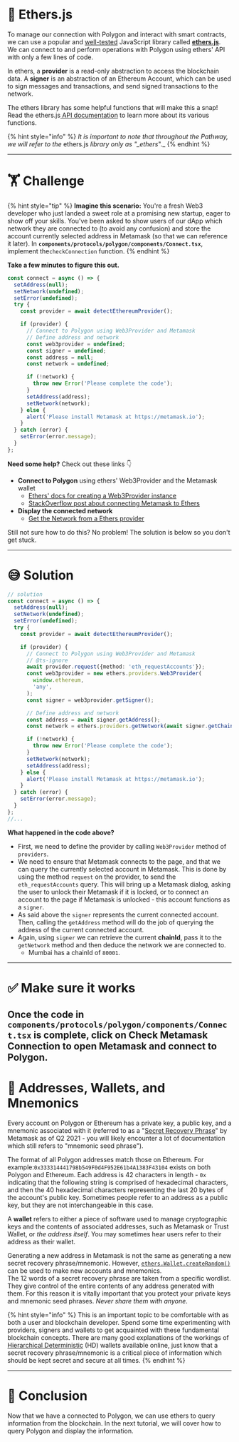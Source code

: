 # 🤔 Ethers.js

To manage our connection with Polygon and interact with smart contracts, we can use a popular and [well-tested](https://docs.ethers.io/v5/testing/) JavaScript library called [**ethers.js**](https://docs.ethers.io/v5/api/). We can connect to and perform operations with Polygon using ethers' API with only a few lines of code.

In ethers, a **provider** is a read-only abstraction to access the blockchain data. A **signer** is an abstraction of an Ethereum Account, which can be used to sign messages and transactions, and send signed transactions to the network.

The ethers library has some helpful functions that will make this a snap! Read the ethers.js[ API documentation](https://docs.ethers.io/v5/api/) to learn more about its various functions.

{% hint style="info" %}
_It is important to note that throughout the Pathway, we will refer to the_ ethers.js _library only as "\_ethers_".\_
{% endhint %}

---

# 🏋️ Challenge

{% hint style="tip" %}
**Imagine this scenario:** You're a fresh Web3 developer who just landed a sweet role at a promising new startup, eager to show off your skills. You've been asked to show users of our dApp which network they are connected to (to avoid any confusion) and store the account currently selected address in Metamask (so that we can reference it later). In **`components/protocols/polygon/components/Connect.tsx`**, implement the`checkConnection` function.
{% endhint %}

**Take a few minutes to figure this out.**

```typescript
const connect = async () => {
  setAddress(null);
  setNetwork(undefined);
  setError(undefined);
  try {
    const provider = await detectEthereumProvider();

    if (provider) {
      // Connect to Polygon using Web3Provider and Metamask
      // Define address and network
      const web3provider = undefined;
      const signer = undefined;
      const address = null;
      const network = undefined;

      if (!network) {
        throw new Error('Please complete the code');
      }
      setAddress(address);
      setNetwork(network);
    } else {
      alert('Please install Metamask at https://metamask.io');
    }
  } catch (error) {
    setError(error.message);
  }
};
```

**Need some help?** Check out these links 👇

- **Connect to Polygon** using ethers' Web3Provider and the Metamask wallet
  - [Ethers' docs for creating a Web3Provider instance](https://docs.ethers.io/v5/api/providers/other/#Web3Provider)
  - [StackOverflow post about connecting Metamask to Ethers](https://stackoverflow.com/questions/60785630/how-to-connect-ethers-js-with-metamask)
- **Display the connected network**
  - [Get the Network from a Ethers provider](https://docs.ethers.io/v5/api/providers/)

Still not sure how to do this? No problem! The solution is below so you don't get stuck.

---

# 😅 Solution

```typescript
// solution
const connect = async () => {
  setAddress(null);
  setNetwork(undefined);
  setError(undefined);
  try {
    const provider = await detectEthereumProvider();

    if (provider) {
      // Connect to Polygon using Web3Provider and Metamask
      // @ts-ignore
      await provider.request({method: 'eth_requestAccounts'});
      const web3provider = new ethers.providers.Web3Provider(
        window.ethereum,
        'any',
      );
      const signer = web3provider.getSigner();

      // Define address and network
      const address = await signer.getAddress();
      const network = ethers.providers.getNetwork(await signer.getChainId());

      if (!network) {
        throw new Error('Please complete the code');
      }
      setNetwork(network);
      setAddress(address);
    } else {
      alert('Please install Metamask at https://metamask.io');
    }
  } catch (error) {
    setError(error.message);
  }
};
//...
```

**What happened in the code above?**

- First, we need to define the provider by calling `Web3Provider` method of `providers`.
- We need to ensure that Metamask connects to the page, and that we can query the currently selected account in Metamask. This is done by using the method `request` on the provider, to send the `eth_requestAccounts` query. This will bring up a Metamask dialog, asking the user to unlock their Metamask if it is locked, or to connect an account to the page if Metamask is unlocked - this account functions as a `signer`.
- As said above the `signer` represents the current connected account. Then, calling the `getAddress` method will do the job of querying the address of the current connected account.
- Again, using `signer` we can retrieve the current **chainId**, pass it to the `getNetwork` method and then deduce the network we are connected to.
  - Mumbai has a chainId of `80001`.

---

# ✅ Make sure it works

## Once the code in `components/protocols/polygon/components/Connect.tsx` is complete, click on **Check Metamask Connection** to open Metamask and connect to Polygon.

# 🔐 Addresses, Wallets, and Mnemonics

Every account on Polygon or Ethereum has a private key, a public key, and a mnemonic associated with it (referred to as a "[Secret Recovery Phrase](https://community.metamask.io/t/what-is-a-secret-recovery-phrase-and-how-to-keep-your-crypto-wallet-secure/3440)" by Metamask as of Q2 2021 - you will likely encounter a lot of documentation which still refers to "mnemonic seed phrase").

The format of all Polygon addresses match those on Ethereum. For example:`0x333314441798b549F0d4F952E61b4A1383F43104` exists on both Polygon and Ethereum. Each address is 42 characters in length - `0x` indicating that the following string is comprised of hexadecimal characters, and then the 40 hexadecimal characters representing the last 20 bytes of the account's public key. Sometimes people refer to an address as a public key, but they are not interchangeable in this case.

A **wallet** refers to either a piece of software used to manage cryptographic keys and the contents of associated addresses, such as Metamask or Trust Wallet, or _the address itself_. You may sometimes hear users refer to their address as their wallet.

Generating a new address in Metamask is not the same as generating a new secret recovery phrase/mnemonic. However, [`ethers.Wallet.createRandom()`](https://docs.ethers.io/v5/api/signer/#Wallet-createRandom) can be used to make new accounts and mnemonics.  
The 12 words of a secret recovery phrase are taken from a specific wordlist. They give control of the entire contents of any address generated with them. For this reason it is vitally important that you protect your private keys and mnemonic seed phrases. _Never share them with anyone_.

{% hint style="info" %}
This is an important topic to be comfortable with as both a user and blockchain developer. Spend some time experimenting with providers, signers and wallets to get acquainted with these fundamental blockchain concepts. There are many good explanations of the workings of [Hierarchical Deterministic](https://weteachblockchain.org/courses/bitcoin-for-developers/3/hd-wallets) (HD) wallets available online, just know that a secret recovery phrase/mnemonic is a critical piece of information which should be kept secret and secure at all times.
{% endhint %}

---

# 🏁 Conclusion

Now that we have a connected to Polygon, we can use ethers to query information from the blockchain. In the next tutorial, we will cover how to query Polygon and display the information.
